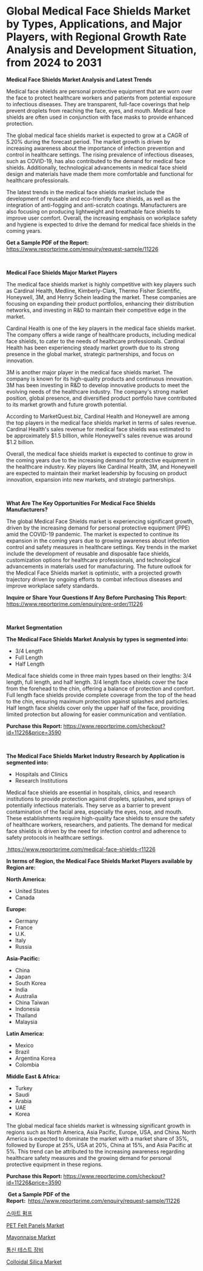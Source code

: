 <p><h1>Global Medical Face Shields Market by Types, Applications, and Major Players, with Regional Growth Rate Analysis and Development Situation, from 2024 to 2031</h1></p><p><strong>Medical Face Shields Market Analysis and Latest Trends</strong></p>
<p><p>Medical face shields are personal protective equipment that are worn over the face to protect healthcare workers and patients from potential exposure to infectious diseases. They are transparent, full-face coverings that help prevent droplets from reaching the face, eyes, and mouth. Medical face shields are often used in conjunction with face masks to provide enhanced protection.</p><p>The global medical face shields market is expected to grow at a CAGR of 5.20% during the forecast period. The market growth is driven by increasing awareness about the importance of infection prevention and control in healthcare settings. The rising prevalence of infectious diseases, such as COVID-19, has also contributed to the demand for medical face shields. Additionally, technological advancements in medical face shield design and materials have made them more comfortable and functional for healthcare professionals.</p><p>The latest trends in the medical face shields market include the development of reusable and eco-friendly face shields, as well as the integration of anti-fogging and anti-scratch coatings. Manufacturers are also focusing on producing lightweight and breathable face shields to improve user comfort. Overall, the increasing emphasis on workplace safety and hygiene is expected to drive the demand for medical face shields in the coming years.</p></p>
<p><strong>Get a Sample PDF of the Report:&nbsp;</strong> <a href="https://www.reportprime.com/enquiry/request-sample/11226">https://www.reportprime.com/enquiry/request-sample/11226</a></p>
<p>&nbsp;</p>
<p><strong>Medical Face Shields Major Market Players</strong></p>
<p><p>The medical face shields market is highly competitive with key players such as Cardinal Health, Medline, Kimberly-Clark, Thermo Fisher Scientific, Honeywell, 3M, and Henry Schein leading the market. These companies are focusing on expanding their product portfolios, enhancing their distribution networks, and investing in R&D to maintain their competitive edge in the market.</p><p>Cardinal Health is one of the key players in the medical face shields market. The company offers a wide range of healthcare products, including medical face shields, to cater to the needs of healthcare professionals. Cardinal Health has been experiencing steady market growth due to its strong presence in the global market, strategic partnerships, and focus on innovation.</p><p>3M is another major player in the medical face shields market. The company is known for its high-quality products and continuous innovation. 3M has been investing in R&D to develop innovative products to meet the evolving needs of the healthcare industry. The company's strong market position, global presence, and diversified product portfolio have contributed to its market growth and future growth potential.</p><p>According to MarketQuest.biz, Cardinal Health and Honeywell are among the top players in the medical face shields market in terms of sales revenue. Cardinal Health's sales revenue for medical face shields was estimated to be approximately $1.5 billion, while Honeywell's sales revenue was around $1.2 billion.</p><p>Overall, the medical face shields market is expected to continue to grow in the coming years due to the increasing demand for protective equipment in the healthcare industry. Key players like Cardinal Health, 3M, and Honeywell are expected to maintain their market leadership by focusing on product innovation, expansion into new markets, and strategic partnerships.</p></p>
<p>&nbsp;</p>
<p><strong>What Are The Key Opportunities For Medical Face Shields Manufacturers?</strong></p>
<p><p>The global Medical Face Shields market is experiencing significant growth, driven by the increasing demand for personal protective equipment (PPE) amid the COVID-19 pandemic. The market is expected to continue its expansion in the coming years due to growing awareness about infection control and safety measures in healthcare settings. Key trends in the market include the development of reusable and disposable face shields, customization options for healthcare professionals, and technological advancements in materials used for manufacturing. The future outlook for the Medical Face Shields market is optimistic, with a projected growth trajectory driven by ongoing efforts to combat infectious diseases and improve workplace safety standards.</p></p>
<p><strong>Inquire or Share Your Questions If Any Before Purchasing This Report:</strong> <a href="https://www.reportprime.com/enquiry/pre-order/11226">https://www.reportprime.com/enquiry/pre-order/11226</a></p>
<p>&nbsp;</p>
<p><strong>Market Segmentation</strong></p>
<p><strong>The Medical Face Shields Market Analysis by types is segmented into:</strong></p>
<p><ul><li>3/4 Length</li><li>Full Length</li><li>Half Length</li></ul></p>
<p><p>Medical face shields come in three main types based on their lengths: 3/4 length, full length, and half length. 3/4 length face shields cover the face from the forehead to the chin, offering a balance of protection and comfort. Full length face shields provide complete coverage from the top of the head to the chin, ensuring maximum protection against splashes and particles. Half length face shields cover only the upper half of the face, providing limited protection but allowing for easier communication and ventilation.</p></p>
<p><strong>Purchase this Report:&nbsp;</strong><a href="https://www.reportprime.com/checkout?id=11226&price=3590">https://www.reportprime.com/checkout?id=11226&price=3590</a></p>
<p>&nbsp;</p>
<p><strong>The Medical Face Shields Market Industry Research by Application is segmented into:</strong></p>
<p><ul><li>Hospitals and Clinics</li><li>Research Institutions</li></ul></p>
<p><p>Medical face shields are essential in hospitals, clinics, and research institutions to provide protection against droplets, splashes, and sprays of potentially infectious materials. They serve as a barrier to prevent contamination of the facial area, especially the eyes, nose, and mouth. These establishments require high-quality face shields to ensure the safety of healthcare workers, researchers, and patients. The demand for medical face shields is driven by the need for infection control and adherence to safety protocols in healthcare settings.</p></p>
<p><a href="https://www.reportprime.com/medical-face-shields-r11226">&nbsp;https://www.reportprime.com/medical-face-shields-r11226</a></p>
<p><strong>In terms of Region, the Medical Face Shields Market Players available by Region are:</strong></p>
<p>
    <p> <strong> North America: </strong>
        <ul>
            <li>United States</li>
            <li>Canada</li>
        </ul>
        </p> 
    <p> <strong> Europe: </strong>
        <ul>
            <li>Germany</li>
            <li>France</li>
            <li>U.K.</li>
            <li>Italy</li>
            <li>Russia</li>
        </ul>
        </p> 
    <p> <strong> Asia-Pacific: </strong>
        <ul>
            <li>China</li>
            <li>Japan</li>
            <li>South Korea</li>
            <li>India</li>
            <li>Australia</li>
            <li>China Taiwan</li>
            <li>Indonesia</li>
            <li>Thailand</li>
            <li>Malaysia</li>
        </ul>
        </p> 
    <p> <strong> Latin America: </strong>
        <ul>
            <li>Mexico</li>
            <li>Brazil</li>
            <li>Argentina Korea</li>
            <li>Colombia</li>
        </ul>
        </p> 
    <p> <strong> Middle East & Africa: </strong>
        <ul>
            <li>Turkey</li>
            <li>Saudi</li>
            <li>Arabia</li>
            <li>UAE</li>
            <li>Korea</li>
        </ul>
    </p>
    </p>
<p><p>The global medical face shields market is witnessing significant growth in regions such as North America, Asia Pacific, Europe, USA, and China. North America is expected to dominate the market with a market share of 35%, followed by Europe at 25%, USA at 20%, China at 15%, and Asia Pacific at 5%. This trend can be attributed to the increasing awareness regarding healthcare safety measures and the growing demand for personal protective equipment in these regions.</p></p>
<p><strong>Purchase this Report: </strong><a href="https://www.reportprime.com/checkout?id=11226&price=3590">https://www.reportprime.com/checkout?id=11226&price=3590</a></p>
<p>&nbsp;<strong>Get a Sample PDF of the Report:&nbsp;&nbsp;</strong><a href="https://www.reportprime.com/enquiry/request-sample/11226">https://www.reportprime.com/enquiry/request-sample/11226</a></p>
<p><strong></strong></p>
<p><p><a href="https://github.com/vsap75a286l/Market-Research-Report-List-1/blob/main/448749523979.md">스마트 펌프</a></p><p><a href="https://issuu.com/reportprime-2/docs/pet-felt-panels-market-size-2030.pptx">PET Felt Panels Market</a></p><p><a href="https://github.com/lylyparadise/Market-Research-Report-List-2/blob/main/mayonnaise-market.md">Mayonnaise Market</a></p><p><a href="https://github.com/Maeennan456456/Market-Research-Report-List-1/blob/main/524914923980.md">통신 테스트 장비</a></p><p><a href="https://issuu.com/reportprime-2/docs/colloidal-silica-market-size-2030.pptx">Colloidal Silica Market</a></p></p>